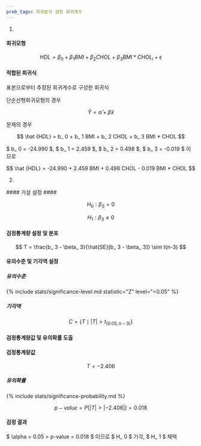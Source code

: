 ```yaml
---
prob_tags: 회귀분석 검정 회귀계수
---
```

1)

<div>

#### 회귀모형 ####

$$ HDL = \beta_ 0 + \beta_ 1 BMI + \beta_ 2 CHOL + \beta_ 3 BMI * CHOL_ i + \epsilon $$

#### 적합된 회귀식 ####

표본으로부터 추정된 회귀계수로 구성한 회귀식

단순선형회귀모형의 경우

$$ \hat Y = \hat \alpha + \hat \beta x $$

문제의 경우

$$ \hat {HDL} = b_ 0 + b_ 1 BMI + b_ 2 CHOL + b_ 3 BMI * CHOL $$

$ b_ 0 = -24.990 $, $ b_ 1 = 2.459 $, $ b_ 2 = 0.498 $, $ b_ 3 = -0.019 $ 이므로

$$ \hat {HDL} = -24.990 + 2.459 BMI + 0.498 CHOL - 0.019 BMI * CHOL $$

</div>

2)

<div>
#### 가설 설정 ####

$$ H_ 0 : \beta_ 3 = 0 $$

$$ H_ 1 : \beta_ 3 \neq 0 $$

#### 검정통계량 설정 및 분포 ####

$$ T = \frac{b_ 3 - \beta_ 3}{\hat{SE}[b_ 3 - \beta_ 3]} \sim t(n-3) $$

#### 유의수준 및 기각역 설정 ####

##### 유의수준 #####

{% include stats/significance-level.md statistic="Z" level="=0.05" %}

##### 기각역 #####

$$ C = \{ T \mid |
T
| > t_ {(0.05, n-3)} \} $$

#### 검정통계량값 및 유의확률 도출 ####

#### 검정통계량값 #####

$$ T = -2.406 $$

##### 유의확률 #####

{% include stats/significance-probability.md %}

$$ p-value = P[ |T
| > |
-2.406
| ] = 0.018 $$

#### 검정 결과 ####

$ \alpha = 0.05 > p-value = 0.018 $ 이므로 $ H_ 0 $ 기각, $ H_ 1 $ 채택

</div>

